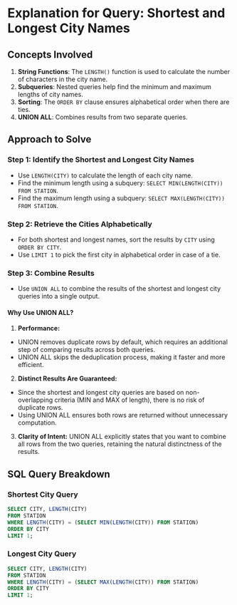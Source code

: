 # Explanation for Query: Shortest and Longest City Names

## Concepts Involved
1. **String Functions**: The `LENGTH()` function is used to calculate the number of characters in the city name.
2. **Subqueries**: Nested queries help find the minimum and maximum lengths of city names.
3. **Sorting**: The `ORDER BY` clause ensures alphabetical order when there are ties.
4. **UNION ALL**: Combines results from two separate queries.

## Approach to Solve
### Step 1: Identify the Shortest and Longest City Names
- Use `LENGTH(CITY)` to calculate the length of each city name.
- Find the minimum length using a subquery: `SELECT MIN(LENGTH(CITY)) FROM STATION`.
- Find the maximum length using a subquery: `SELECT MAX(LENGTH(CITY)) FROM STATION`.

### Step 2: Retrieve the Cities Alphabetically
- For both shortest and longest names, sort the results by `CITY` using `ORDER BY CITY`.
- Use `LIMIT 1` to pick the first city in alphabetical order in case of a tie.

### Step 3: Combine Results
- Use `UNION ALL` to combine the results of the shortest and longest city queries into a single output.

#### Why Use UNION ALL?
1. **Performance:**

- UNION removes duplicate rows by default, which requires an additional step of comparing results across both queries.
- UNION ALL skips the deduplication process, making it faster and more efficient.

2. **Distinct Results Are Guaranteed:**

- Since the shortest and longest city queries are based on non-overlapping criteria (MIN and MAX of length), there is no risk of duplicate rows.
- Using UNION ALL ensures both rows are returned without unnecessary computation.

3. **Clarity of Intent:** UNION ALL explicitly states that you want to combine all rows from the two queries, retaining the natural distinctness of the results.

## SQL Query Breakdown
### Shortest City Query
```sql
SELECT CITY, LENGTH(CITY)
FROM STATION
WHERE LENGTH(CITY) = (SELECT MIN(LENGTH(CITY)) FROM STATION)
ORDER BY CITY
LIMIT 1;
```

### Longest City Query
```sql
SELECT CITY, LENGTH(CITY)
FROM STATION
WHERE LENGTH(CITY) = (SELECT MAX(LENGTH(CITY)) FROM STATION)
ORDER BY CITY
LIMIT 1;
```
